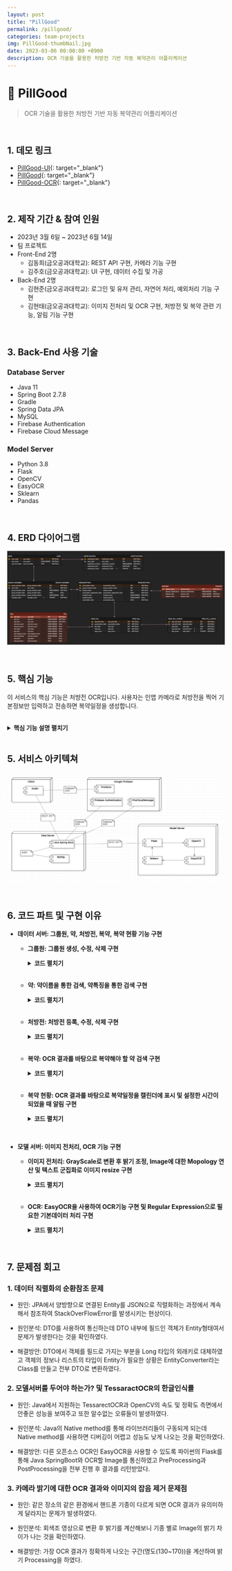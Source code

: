 ```yaml
---
layout: post
title: "PillGood"
permalink: /pillgood/
categories: team-projects
img: PillGood-thumbNail.jpg
date: 2023-03-06 00:00:00 +0900
description: OCR 기술을 활용한 처방전 기반 자동 복약관리 어플리케이션
---
```


# :pushpin: PillGood
> OCR 기술을 활용한 처방전 기반 자동 복약관리 어플리케이션

<br>

## 1. 데모 링크
- [PillGood-UI](https://www.figma.com/file/98GhZVArtu01389vLCcxB6/%ED%95%84%EA%B5%BF?type=design&node-id=0-1&mode=design){: target="_blank"}
- [PillGood](https://github.com/kimgusxo/pillgood){: target="_blank"}
- [PillGood-OCR](https://github.com/kimgusxo/pillgood-ocr){: target="_blank"}

<br>

## 2. 제작 기간 & 참여 인원
- 2023년 3월 6일 ~ 2023년 6월 14일
- 팀 프로젝트
- Front-End 2명
	- 김동희(금오공과대학교): REST API 구현, 카메라 기능 구현
	- 김주호(금오공과대학교): UI 구현, 데이터 수집 및 가공
- Back-End 2명
	- 김현준(금오공과대학교): 로그인 및 유저 관리, 자연어 처리, 예외처리 기능 구현
	- 김현태(금오공과대학교): 이미지 전처리 및 OCR 구현, 처방전 및 복약 관련 기능, 알림 기능 구현

<br>

## 3. Back-End 사용 기술
### Database Server
- Java 11
- Spring Boot 2.7.8
- Gradle
- Spring Data JPA
- MySQL
- Firebase Authentication
- Firebase Cloud Message

### Model Server
- Python 3.8
- Flask
- OpenCV
- EasyOCR
- Sklearn
- Pandas

<br>

## 4. ERD 다이어그램
![ERD Diagram](../assets/img/PillGood-ERDDiagram.png)

<br>

## 5. 핵심 기능
이 서비스의 핵심 기능은 처방전 OCR입니다.
사용자는 인앱 카메라로 처방전을 찍어 기본정보만 입력하고 전송하면 복약일정을 생성합니다.

<br>
 
<details>
<summary><b>핵심 기능 설명 펼치기</b></summary>
<div markdown="1">

## 5.1. Controller
### - OCR 모델서버로 이미지 전송
![sendImage](../assets/img/PillGood-SendImage.png)
- Controller에서는 MultiPartFile로 이미지를 전달받고 OCR 모델서버로 이미지를 전송합니다. 그 후 전송된 이미지의 OCR 결과를 받고 정보를 추가하여 사용자에게 응답합니다.

## 5.2. Service
### - FCM 전송
<video controls>
	<source src = "../assets/wav/PillGood-Notification.mp4" type = "video/mp4">
	동영상을 실행할 수 없습니다.
</video>
- 유저의 FCM 토큰을 통해 OCR이 완료됬다는 알림을 보냅니다.

## 5.3. Repository
### - 약 검색 동적쿼리
<video controls>
	<source src = "../assets/wav/PillGood-SearchingPill.mp4" type = "video/mp4">
	동영상을 실행할 수 없습니다.
</video>
- DTO에 저장된 값이 빈값 또는 Null값인지 확인하여 Criteria Interface 구현체를 통해 동적쿼리를 생성하여 해당 특징의 약을 검색합니다.

## 5.4. OCR
### - 이미지 전처리
<div style = "display: flex;">
	<img src="../assets/img/PillGood-OriginalImage.png" style = "flex: 1; width: 50%; height: auto;">
	<img src="../assets/img/PillGood-PreProcessImage.png" style = "flex: 1; width: 50%; height: auto;">
</div>
- 모델서버에서 이미지를 받게 되면 OpenCV를 사용하여 텍스트를 인식하기 쉽도록 텍스트 군집화를 통해 이미지를 자르고 이진화와 블러처리를 통해 OCR의 최적화된 이미지를 생성합니다.

</div>
</details>

<br>

## 5. 서비스 아키텍쳐
![ServiceArchitecture](../assets/img/PillGood-ServiceArchitecture.png)

<br>

## 6. 코드 파트 및 구현 이유
- <b>데이터 서버: 그룹원, 약, 처방전, 복약, 복약 현황 기능 구현</b>
	- <b>그룹원: 그룹원 생성, 수정, 삭제 구현</b>
		<details>

		<summary>
		<b>코드 펼치기</b>
		</summary>

		<div markdown="1">

		![GroupMemberFunction](../assets/img/PillGood-GroupMemberFunctionCode.png)

		</div>
		</details>

	<br>

	- <b>약: 약이름을 통한 검색, 약특징을 통한 검색 구현</b>
		<details>
		
		<summary>
		<b>코드 펼치기</b>
		</summary>
		
		<div markdown="1">
		
		![PillFunction](../assets/img/PillGood-PillFunctionCode.png)
		
		</div>
		</details>

	<br>
	
	- <b>처방전: 처방전 등록, 수정, 삭제 구현</b>
		<details>
		
		<summary>
		<b>코드 펼치기</b>
		</summary>
		
		<div markdown="1">
		
		![PrescriptionFunction](../assets/img/PillGood-PrescriptionFunctionCode.png)
		
		</div>
		</details>
	
	<br>

	- <b>복약: OCR 결과를 바탕으로 복약해야 할 약 검색 구현</b>
		<details>
		
		<summary>
		<b>코드 펼치기</b>
		</summary>
		
		<div markdown="1">
		
		![TakePillFunction](../assets/img/PillGood-TakePillFunctionCode.png)
		
		</div>
		</details>

	<br>
	
	- <b>복약 현황: OCR 결과를 바탕으로 복약일정을 캘린더에 표시 및 설정한 시간이 되었을 때 알림 구현</b>
		<details>
		
		<summary>
		<b>코드 펼치기</b>
		</summary>
		
		<div markdown="1">
		
		![TakePillCheckFunction](../assets/img/PillGood-TakePillCheckFunctionCode.png)
		
		</div>
		</details>

<br>

- <b>모델 서버: 이미지 전처리, OCR 기능 구현</b>
	- <b>이미지 전처리: GrayScale로 변환 후 밝기 조정, Image에 대한 Mopology 연산 및 텍스트 군집화로 이미지 resize 구현</b>
		<details>
		
		<summary>
		<b>코드 펼치기</b>
		</summary>
		
		<div markdown="1">
		
		<div style = "display: flex;">
		<img src="../assets/img/PillGood-BlackBinary.png" style = "flex: 1; width: 50%; height: auto;">
		<img src="../assets/img/PillGood-WhiteBinary.png" style = "flex: 1; width: 50%; height: auto;">
		</div>

		<br>

		<div style = "display: flex;">
		<img src="../assets/img/PillGood-BrightnessCode.png" style = "flex: 1; width: 50%; height: auto;">
		<img src="../assets/img/PillGood-CroppedImage.png" style = "flex: 1; width: 50%; height: auto;">
		</div>

		</div>
		</details>

	<br>

	- <b>OCR: EasyOCR을 사용하여 OCR기능 구현 및 Regular Expression으로 필요한 기본데이터 처리 구현</b>
		<details>
		
		<summary>
		<b>코드 펼치기</b>
		</summary>
		
		<div markdown="1">
		
		![PillFunction](../assets/img/PillGood-OCR.png)
		
		</div>
		</details>

<br>

## 7. 문제점 회고
### 1. 데이터 직렬화의 순환참조 문제
- 원인: JPA에서 양방향으로 연결된 Entity를 JSON으로 직렬화하는 과정에서 계속해서 참조하여 StackOverFlowError를 발생시키는 현상이다.

- 원인분석: DTO를 사용하여 통신하는데 DTO 내부에 필드인 객체가 Entity형태여서 문제가 발생한다는 것을 확인하였다.

- 해결방안: DTO에서 객체를 필드로 가지는 부분을 Long 타입의 외래키로 대체하였고 객체의 정보나 리스트의 타입이 Entity가 필요한 상황은 EntityConverter라는 Class를 만들고 전부 DTO로 변환하였다.

### 2. 모델서버를 두어야 하는가? 및 TessaractOCR의 한글인식률
- 원인: Java에서 지원하는 TessarectOCR과 OpenCV의 속도 및 정확도 측면에서 안좋은 성능을 보여주고 또한 알수없는 오류들이 발생하였다.

- 원인분석: Java의 Native method를 통해 라이브러리들이 구동되게 되는데 Native method를 사용하면 디버깅이 어렵고 성능도 낮게 나오는 것을 확인하였다.

- 해결방안: 다른 오픈소스 OCR인 EasyOCR을 사용할 수 있도록 파이썬의 Flask를 통해 Java SpringBoot와 OCR할 Image를 통신하였고 PreProcessing과 PostProcessing을 전부 진행 후 결과를 리턴받았다.

### 3. 카메라 밝기에 대한 OCR 결과와 이미지의 잡음 제거 문제점
- 원인: 같은 장소의 같은 환경에서 핸드폰 기종이 다르게 되면 OCR 결과가 유의미하게 달라지는 문제가 발생하였다.

- 원인분석: 회색조 영상으로 변환 후 밝기를 계산해보니 기종 별로 Image의 밝기 차이가 나는 것을 확인하였다.

- 해결방안: 가장 OCR 결과가 정확하게 나오는 구간(명도(130~170))을 계산하여 밝기 Processing을 하였다.